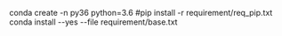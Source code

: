 conda create -n py36 python=3.6
#pip install -r requirement/req_pip.txt
conda install --yes --file requirement/base.txt